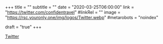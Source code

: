 +++
title = ""
subtitle = ""
date = "2020-03-25T06:00:00"
link = "https://twitter.com/confidentravel"
#linkRel = ""
image = "https://rsc.youronly.one/img/logos/Twitter.webp"
#metarobots = "noindex"

draft = "true"
+++

<a href="https://twitter.com/confidentravel" rel="me noopener external nofollow" referrerpolicy="strict-origin-when-cross-origin">Twitter</a>
